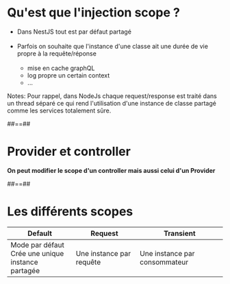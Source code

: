 # Qu'est que l'injection scope ?

-   Dans NestJS tout est par défaut partagé <br/><br/>
-   Parfois on souhaite que l'instance d'une classe ait une durée de vie propre à la requête/réponse <br/><br/>
    -   mise en cache graphQL
    -   log propre un certain context
    -   ...

Notes:
Pour rappel, dans NodeJs chaque request/response est traité dans un thread séparé ce qui rend l'utilisation d'une instance de classe partagé
comme les services totalement sûre.

##==##

# Provider et controller

**On peut modifier le scope d'un controller mais aussi celui d'un Provider**

<!-- .element: class="full-center" -->

##==##

# Les différents scopes

| Default                                                       | Request                  | Transient                    |
|---------------------------------------------------------------|--------------------------|------------------------------|
| Mode par défaut <br/> Crée une unique instance <br/> partagée | Une instance par requête | Une instance par consommateur |
